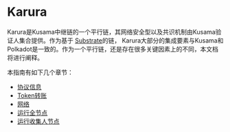 # Karura

Karura是Kusama中继链的一个平行链，其网络安全型以及共识机制由Kusama验证人集合提供。作为基于 [Substrate](https://www.substrate.io)的链， Karura大部分的集成要素与Kusama和Polkadot是一致的。作为一个平行链，还是存在很多关键因素上的不同，本文档将进行阐释。

本指南有如下几个章节：

* [协议信息](xie-yi-xin-xi.md)
* [Token转账](token-zhuan-zhang.md)
* [网络](karura-wang-luo-xin-xi.md)
* [运行全节点](quan-jie-dian.md)
* [运行收集人节点](shou-ji-ren.md)
